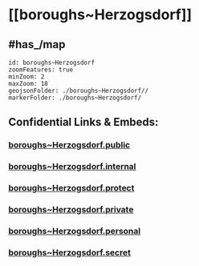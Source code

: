 # [[boroughs~Herzogsdorf]] 


## #has_/map  



```leaflet
id: boroughs~Herzogsdorf
zoomFeatures: true 
minZoom: 2 
maxZoom: 18
geojsonFolder: ./boroughs~Herzogsdorf//
markerFolder: ./boroughs~Herzogsdorf/
```




## Confidential Links & Embeds: 

### [boroughs~Herzogsdorf.public](/_public/\Earth\Continent\Europe\Europe~Central\Austria\Austrias_States\Oberösterreich\counties~OÖ\Urfahr-Umgebung\cities~Urfahr-Umgebung\Herzogsdorfboroughs~Herzogsdorf.public.md) 

### [boroughs~Herzogsdorf.internal](/_internal/\Earth\Continent\Europe\Europe~Central\Austria\Austrias_States\Oberösterreich\counties~OÖ\Urfahr-Umgebung\cities~Urfahr-Umgebung\Herzogsdorfboroughs~Herzogsdorf.internal.md) 

### [boroughs~Herzogsdorf.protect](/_protect/\Earth\Continent\Europe\Europe~Central\Austria\Austrias_States\Oberösterreich\counties~OÖ\Urfahr-Umgebung\cities~Urfahr-Umgebung\Herzogsdorfboroughs~Herzogsdorf.protect.md) 

### [boroughs~Herzogsdorf.private](/_private/\Earth\Continent\Europe\Europe~Central\Austria\Austrias_States\Oberösterreich\counties~OÖ\Urfahr-Umgebung\cities~Urfahr-Umgebung\Herzogsdorfboroughs~Herzogsdorf.private.md) 

### [boroughs~Herzogsdorf.personal](/_personal/\Earth\Continent\Europe\Europe~Central\Austria\Austrias_States\Oberösterreich\counties~OÖ\Urfahr-Umgebung\cities~Urfahr-Umgebung\Herzogsdorfboroughs~Herzogsdorf.personal.md) 

### [boroughs~Herzogsdorf.secret](/_secret/\Earth\Continent\Europe\Europe~Central\Austria\Austrias_States\Oberösterreich\counties~OÖ\Urfahr-Umgebung\cities~Urfahr-Umgebung\Herzogsdorfboroughs~Herzogsdorf.secret.md)

